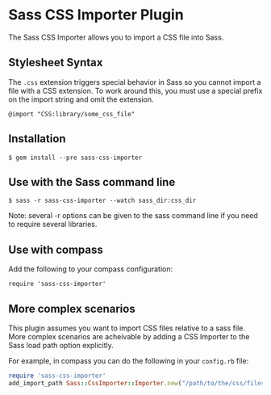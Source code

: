 # Sass CSS Importer Plugin

The Sass CSS Importer allows you to import a CSS file into Sass.

## Stylesheet Syntax

The `.css` extension triggers special behavior in Sass so you cannot
import a file with a CSS extension. To work around this, you must use a
special prefix on the import string and omit the extension.

    @import "CSS:library/some_css_file"

## Installation

    $ gem install --pre sass-css-importer

## Use with the Sass command line

    $ sass -r sass-css-importer --watch sass_dir:css_dir

Note: several -r options can be given to the sass command line if you
need to require several libraries.

## Use with compass

Add the following to your compass configuration:

    require 'sass-css-importer'

## More complex scenarios

This plugin assumes you want to import CSS files relative to a sass
file. More complex scenarios are acheivable by adding a CSS Importer to
the Sass load path option explicitly.

For example, in compass you can do the following in your `config.rb`
file:

```ruby
require 'sass-css-importer'
add_import_path Sass::CssImporter::Importer.new("/path/to/the/css/files")
```



